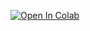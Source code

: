 [![Open In Colab](https://colab.research.google.com/assets/colab-badge.svg)](https://colab.research.google.com/github/gigworker23/algo-trading-colab/blob/main/algo_trading_starter_colab.ipynb)
